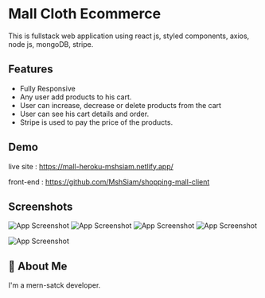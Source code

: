 
# Mall Cloth Ecommerce

This is fullstack web application using react js, styled components, axios, node js, mongoDB, stripe.



## Features

- Fully Responsive  
- Any user add products to his cart.
- User can increase, decrease or delete products from the cart
- User can see his cart details and order.
- Stripe is used to pay the price of the products.


## Demo

live site : https://mall-heroku-mshsiam.netlify.app/

front-end : https://github.com/MshSiam/shopping-mall-client



## Screenshots

![App Screenshot](https://i.ibb.co/b2nbhbV/Fire-Shot-Capture-003-React-App-msh-siam-ecommerce-netlify-app.png
)
![App Screenshot](https://i.ibb.co/1zZmxtG/Fire-Shot-Capture-008-React-App-mall-heroku-mshsiam-netlify-app.png
)
![App Screenshot](https://i.ibb.co/PQ6RXKC/Fire-Shot-Capture-009-React-App-mall-heroku-mshsiam-netlify-app.png
)
![App Screenshot](https://i.ibb.co/HGTct8m/Fire-Shot-Capture-010-React-App-mall-heroku-mshsiam-netlify-app.png
)

![App Screenshot](https://i.ibb.co/M61fkhd/Fire-Shot-Capture-011-React-App-mall-heroku-mshsiam-netlify-app.png
)


## 🚀 About Me
I'm a mern-satck developer. 

